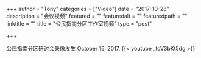 
+++
author = "Tony"
categories = ["Video"]
date = "2017-10-28"
description = "会议视频"
featured = ""
featuredalt = ""
featuredpath = ""
linktitle = ""
title = "公民指南分区工作室视频"
type = "post"

+++

公民指南分区研讨会录像发生 October 16, 2017. 
{{< youtube _toV3bKt5dg >}}
